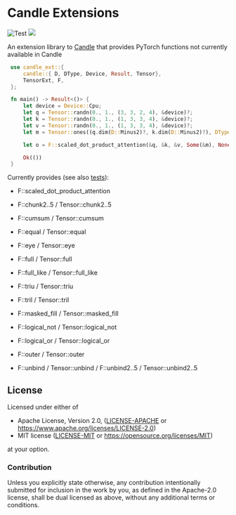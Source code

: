 # Candle Extensions

![Test](https://github.com/mokeyish/candle_ext/actions/workflows/test.yml/badge.svg?branch=main)
[![](https://img.shields.io/crates/v/candle-ext.svg)](https://crates.io/crates/candle-ext)

An extension library to [Candle](https://github.com/huggingface/candle) that provides PyTorch functions not currently available in Candle

```rust
 use candle_ext::{
     candle::{ D, DType, Device, Result, Tensor},
     TensorExt, F,
 };

 fn main() -> Result<()> {
     let device = Device::Cpu;
     let q = Tensor::randn(0., 1., (3, 3, 2, 4), &device)?;
     let k = Tensor::randn(0., 1., (1, 3, 3, 4), &device)?;
     let v = Tensor::randn(0., 1., (1, 3, 3, 4), &device)?;
     let m = Tensor::ones((q.dim(D::Minus2)?, k.dim(D::Minus2)?), DType::U8, &device)?.tril(0)?;

     let o = F::scaled_dot_product_attention(&q, &k, &v, Some(&m), None, None, None)?;

     Ok(())
 }
```

Currently provides (see also [tests](https://github.com/mokeyish/candle-ext/tree/main/tests)):

- F::scaled_dot_product_attention

- F::chunk2..5 / Tensor::chunk2..5

- F::cumsum / Tensor::cumsum

- F::equal / Tensor::equal

- F::eye / Tensor::eye

- F::full / Tensor::full

- F::full_like / Tensor::full_like

- F::triu / Tensor::triu

- F::tril / Tensor::tril

- F::masked_fill / Tensor::masked_fill

- F::logical_not / Tensor::logical_not

- F::logical_or / Tensor::logical_or

- F::outer / Tensor::outer

- F::unbind / Tensor::unbind / F::unbind2..5 / Tensor::unbind2..5


## License

Licensed under either of

- Apache License, Version 2.0, ([LICENSE-APACHE](LICENSE-APACHE) or <https://www.apache.org/licenses/LICENSE-2.0>)
- MIT license ([LICENSE-MIT](LICENSE-MIT) or <https://opensource.org/licenses/MIT>)

at your option.

### Contribution

Unless you explicitly state otherwise, any contribution intentionally
submitted for inclusion in the work by you, as defined in the Apache-2.0
license, shall be dual licensed as above, without any additional terms or
conditions.
